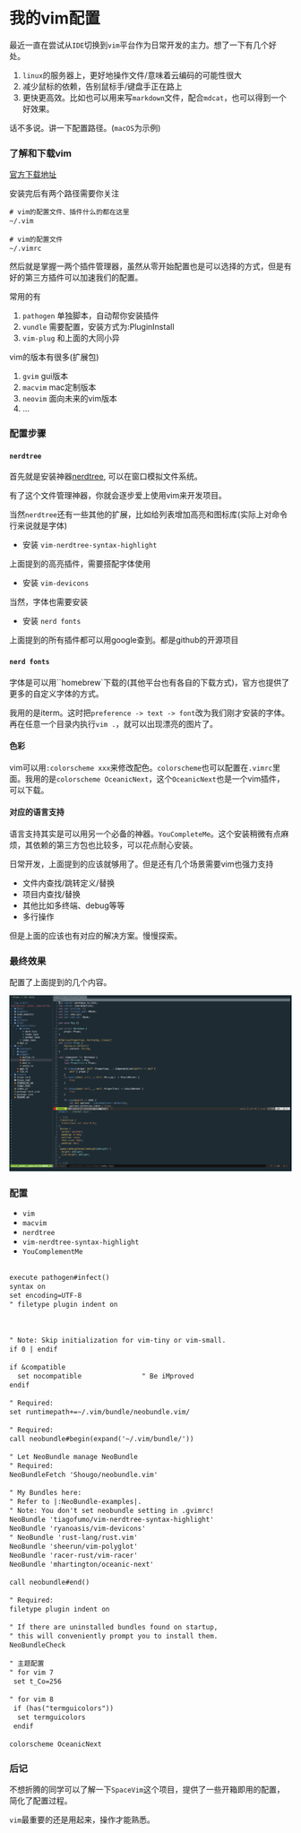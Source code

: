 # 我的vim配置

最近一直在尝试从`IDE`切换到`vim`平台作为日常开发的主力。想了一下有几个好处。

1. `linux`的服务器上，更好地操作文件/意味着云编码的可能性很大
2. 减少鼠标的依赖，告别鼠标手/键盘手正在路上
3. 更快更高效。比如也可以用来写`markdown`文件，配合`mdcat`，也可以得到一个好效果。

话不多说。讲一下配置路径。(`macOS`为示例)

### 了解和下载vim

[官方下载地址](https://www.vim.org/download.php)

安装完后有两个路径需要你关注

```
# vim的配置文件、插件什么的都在这里
~/.vim

# vim的配置文件
~/.vimrc
```

然后就是掌握一两个插件管理器，虽然从零开始配置也是可以选择的方式，但是有好的第三方插件可以加速我们的配置。

常用的有

1. `pathogen` 单独脚本，自动帮你安装插件
2. `vundle` 需要配置，安装方式为:PluginInstall
3. `vim-plug` 和上面的大同小异

vim的版本有很多(扩展包)

1. `gvim` gui版本
2. `macvim` mac定制版本
3. `neovim` 面向未来的vim版本
3. ...



### 配置步骤

#### `nerdtree`

首先就是安装神器[nerdtree](https://github.com/preservim/nerdtree), 可以在窗口模拟文件系统。

有了这个文件管理神器，你就会逐步爱上使用vim来开发项目。

当然`nerdtree`还有一些其他的扩展，比如给列表增加高亮和图标库(实际上对命令行来说就是字体)

- 安装 `vim-nerdtree-syntax-highlight`

上面提到的高亮插件，需要搭配字体使用

- 安装 `vim-devicons`

当然，字体也需要安装

- 安装 `nerd fonts` 


上面提到的所有插件都可以用google查到。都是github的开源项目

#### `nerd fonts`

字体是可以用``homebrew`下载的(其他平台也有各自的下载方式)，官方也提供了更多的自定义字体的方式。

我用的是iterm。这时把`preference -> text -> font`改为我们刚才安装的字体。再在任意一个目录内执行`vim .`，就可以出现漂亮的图片了。

#### 色彩

vim可以用`:colorscheme xxx`来修改配色。`colorscheme`也可以配置在`.vimrc`里面。我用的是`colorscheme OceanicNext`，这个`OceanicNext`也是一个vim插件，可以下载。

#### 对应的语言支持

语言支持其实是可以用另一个必备的神器。`YouCompleteMe`。这个安装稍微有点麻烦，其依赖的第三方包也比较多，可以花点耐心安装。

日常开发，上面提到的应该就够用了。但是还有几个场景需要vim也强力支持

- 文件内查找/跳转定义/替换
- 项目内查找/替换
- 其他比如多终端、debug等等
- 多行操作

但是上面的应该也有对应的解决方案。慢慢探索。

### 最终效果

配置了上面提到的几个内容。


![nerdtree效果](./pics/nerdtree示例.png)


### 配置

- `vim`
- `macvim`
- `nerdtree`
- `vim-nerdtree-syntax-highlight`
- `YouComplementMe`

```vimrc

execute pathogen#infect()
syntax on
set encoding=UTF-8
" filetype plugin indent on



" Note: Skip initialization for vim-tiny or vim-small.
if 0 | endif

if &compatible
  set nocompatible               " Be iMproved
endif

" Required:
set runtimepath+=~/.vim/bundle/neobundle.vim/

" Required:
call neobundle#begin(expand('~/.vim/bundle/'))

" Let NeoBundle manage NeoBundle
" Required:
NeoBundleFetch 'Shougo/neobundle.vim'

" My Bundles here:
" Refer to |:NeoBundle-examples|.
" Note: You don't set neobundle setting in .gvimrc!
NeoBundle 'tiagofumo/vim-nerdtree-syntax-highlight'
NeoBundle 'ryanoasis/vim-devicons'
" NeoBundle 'rust-lang/rust.vim'
NeoBundle 'sheerun/vim-polyglot'
NeoBundle 'racer-rust/vim-racer'
NeoBundle 'mhartington/oceanic-next'

call neobundle#end()

" Required:
filetype plugin indent on

" If there are uninstalled bundles found on startup,
" this will conveniently prompt you to install them.
NeoBundleCheck

" 主题配置
" for vim 7
 set t_Co=256

" for vim 8
 if (has("termguicolors"))
  set termguicolors
 endif

colorscheme OceanicNext
```



### 后记

不想折腾的同学可以了解一下`SpaceVim`这个项目，提供了一些开箱即用的配置，简化了配置过程。

`vim`最重要的还是用起来，操作才能熟悉。
